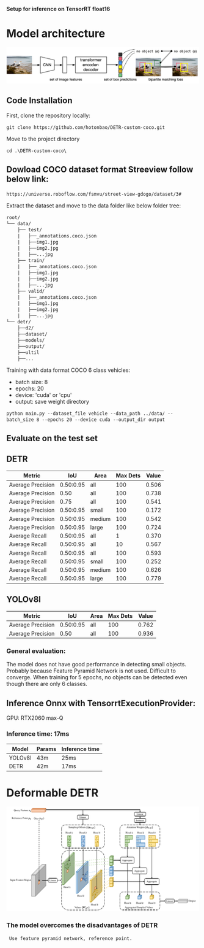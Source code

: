 **Setup for inference on TensorRT float16**
# Model architecture

![Image Name](./img/DETR.png)

## Code Installation

First, clone the repository locally:
```shell
git clone https://github.com/hotonbao/DETR-custom-coco.git
```
Move to the project directory
```shell
cd .\DETR-custom-coco\
```
## Dowload COCO dataset format Streeview follow below link:

```shell
https://universe.roboflow.com/fsmvu/street-view-gdogo/dataset/3#
```
Extract the dataset and move to the data folder like below folder tree:
```
root/
└── data/
    ├── test/
    |   ├──_annotations.coco.json 
    |   ├──img1.jpg 
    |   ├──img2.jpg 
    |   ├──...jpg 
    ├── train/
    |   ├──_annotations.coco.json 
    |   ├──img1.jpg 
    |   ├──img2.jpg 
    |   ├──...jpg 
    ├── valid/     
    |   ├──_annotations.coco.json 
    |   ├──img1.jpg 
    |   ├──img2.jpg 
    |   ├──...jpg 
└── detr/
    ├──d2/
    ├──dataset/
    ├──models/
    ├──output/
    ├──ultil
    ├──...

```



Training with data format COCO 6 class vehicles:
- batch size: 8
- epochs: 20
- device: 'cuda' or 'cpu'
- output: save weight directory
```shell
python main.py --dataset_file vehicle --data_path ../data/ --batch_size 8 --epochs 20 --device cuda --output_dir output  
```


## Evaluate on the test set

 ## DETR
| Metric            | IoU         | Area    | Max Dets | Value |
|-------------------|-------------|---------|----------|-------|
| Average Precision | 0.50:0.95   | all     | 100      | 0.506 |
| Average Precision | 0.50        | all     | 100      | 0.738 |
| Average Precision | 0.75        | all     | 100      | 0.541 |
| Average Precision | 0.50:0.95   | small   | 100      | 0.172 |
| Average Precision | 0.50:0.95   | medium  | 100      | 0.542 |
| Average Precision | 0.50:0.95   | large   | 100      | 0.724 |
| Average Recall    | 0.50:0.95   | all     | 1        | 0.370 |
| Average Recall    | 0.50:0.95   | all     | 10       | 0.567 |
| Average Recall    | 0.50:0.95   | all     | 100      | 0.593 |
| Average Recall    | 0.50:0.95   | small   | 100      | 0.252 |
| Average Recall    | 0.50:0.95   | medium  | 100      | 0.626 |
| Average Recall    | 0.50:0.95   | large   | 100      | 0.779 |

## YOLOv8l
| Metric            | IoU         | Area    | Max Dets | Value |
|-------------------|-------------|---------|----------|-------|
| Average Precision | 0.50:0.95   | all     | 100      | 0.762 |
| Average Precision | 0.50        | all     | 100      | 0.936 |

### General evaluation: 
The model does not have good performance in detecting small objects. Probably because Feature Pyramid Network is not used. Difficult to converge. When training for 5 epochs, no objects can be detected even though there are only 6 classes.

## Inference Onnx with TensorrtExecutionProvider:

GPU: RTX2060 max-Q
### Inference time: 17ms ###

| Model|Params|Inference time|
|------|------|--------------|
|YOLOv8l|43m|25ms|
|DETR|42m|17ms|

# Deformable DETR

![Image Name](./img/Deformer-DETR.png)

### The model overcomes the disadvantages of DETR ###
     Use feature pyramid network, reference point.
